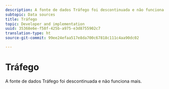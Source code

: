 ```yaml
---
description: A fonte de dados Tráfego foi descontinuada e não funciona mais.
subtopic: Data sources
title: Tráfego
topic: Developer and implementation
uuid: 35368e6e-f58f-425b-a975-e3d8755902c7
translation-type: ht
source-git-commit: 99ee24efaa517e8da700c67818c111c4aa90dc02

---
```



# Tráfego

A fonte de dados Tráfego foi descontinuada e não funciona mais.
